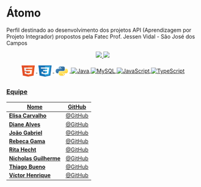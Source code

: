 <h1> Átomo </h1>

Perfil destinado ao desenvolvimento dos projetos API (Aprendizagem por Projeto Integrador) propostos pela Fatec Prof. Jessen Vidal - São José dos Campos

<div align="center">
  <a href="https://github.com/atomofatec">
  <img height="165em" src="https://github-readme-stats.vercel.app/api?username=atomofatec&show_icons=true&theme=aura&include_all_commits=true&count_private=true"/>
  <img height="165em" src="https://github-readme-stats.vercel.app/api/top-langs/?username=atomofatec&layout=compact&langs_count=8&theme=aura"/>
</div>

<div align="center"><br>
  <img align="center" alt="HTML5" height="30" width="40" src="https://raw.githubusercontent.com/devicons/devicon/master/icons/html5/html5-original.svg">
  <img align="center" alt="CSS3" height="30" width="40" src="https://raw.githubusercontent.com/devicons/devicon/master/icons/css3/css3-original.svg">
  <img align="center" alt="Python" height="30" width="40" src="https://raw.githubusercontent.com/devicons/devicon/master/icons/python/python-original.svg">
  <img align="center" alt="Java" height="30" width="40" src="https://cdn.jsdelivr.net/gh/devicons/devicon/icons/java/java-original.svg">
  <img align="center" alt="MySQL" height="30" width="40" src="https://cdn.jsdelivr.net/gh/devicons/devicon/icons/mysql/mysql-original.svg">
  <img align="center" alt="JavaScript" height="30" width="40" src="https://cdn.jsdelivr.net/gh/devicons/devicon/icons/javascript/javascript-original.svg">
  <img align="center" alt="TypeScript" height="30" width="40" src="https://cdn.jsdelivr.net/gh/devicons/devicon/icons/typescript/typescript-original.svg">
</div>

##



### Equipe 

|Nome|GitHub|
| -------- |-------- |
|**Elisa Carvalho**|[@GitHub](https://github.com/elisadsc)|
|**Diane Alves**|[@GitHub](https://github.com/Diane-Moreno)|
|**João Gabriel**|[@GitHub](https://github.com/JoaoGRMira)|
|**Rebeca Gama**|[@GitHub](https://github.com/RebecaGama)|
|**Rita Hecht**|[@GitHub](https://github.com/ritahecht)|
|**Nicholas Guilherme**|[@GitHub](https://github.com/NicholasGui29)|
|**Thiago Bueno**|[@GitHub](https://github.com/TjBueno)|
|**Víctor Henrique**|[@GitHub](https://github.com/ViktorHenrique)|

<br>
